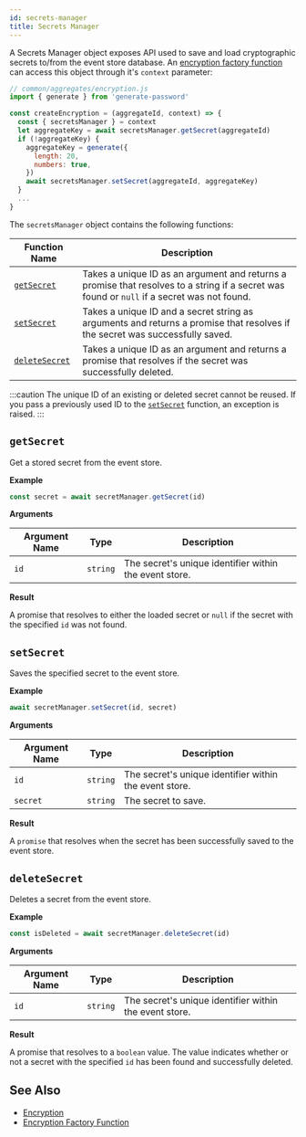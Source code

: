 ```yaml
---
id: secrets-manager
title: Secrets Manager
---
```


A Secrets Manager object exposes API used to save and load cryptographic secrets to/from the event store database. An [encryption factory function](factory-function.md) can access this object through it's `context` parameter:

```js
// common/aggregates/encryption.js
import { generate } from 'generate-password'

const createEncryption = (aggregateId, context) => {
  const { secretsManager } = context
  let aggregateKey = await secretsManager.getSecret(aggregateId)
  if (!aggregateKey) {
    aggregateKey = generate({
      length: 20,
      numbers: true,
    })
    await secretsManager.setSecret(aggregateId, aggregateKey)
  }
  ...
}
```

The `secretsManager` object contains the following functions:

| Function Name                   | Description                                                                                                                                 |
| ------------------------------- | ------------------------------------------------------------------------------------------------------------------------------------------- |
| [`getSecret`](#getsecret)       | Takes a unique ID as an argument and returns a promise that resolves to a string if a secret was found or `null` if a secret was not found. |
| [`setSecret`](#setsecret)       | Takes a unique ID and a secret string as arguments and returns a promise that resolves if the secret was successfully saved.                |
| [`deleteSecret`](#deletesecret) | Takes a unique ID as an argument and returns a promise that resolves if the secret was successfully deleted.                                |

:::caution
The unique ID of an existing or deleted secret cannot be reused. If you pass a previously used ID to the [`setSecret`](#setsecret) function, an exception is raised.
:::

## `getSecret`

Get a stored secret from the event store.

**Example**

<!-- prettier-ignore-start -->

[mdis]:# (../../../tests/eventstore-secrets/index.test.ts#get-secret)
```js
const secret = await secretManager.getSecret(id)
```
<!-- prettier-ignore-end -->

**Arguments**

| Argument Name | Type     | Description                                            |
| ------------- | -------- | ------------------------------------------------------ |
| `id`          | `string` | The secret's unique identifier within the event store. |

**Result**

A promise that resolves to either the loaded secret or `null` if the secret with the specified `id` was not found.

## `setSecret`

Saves the specified secret to the event store.

**Example**

<!-- prettier-ignore-start -->

[mdis]:# (../../../tests/eventstore-secrets/index.test.ts#set-secret)
```js
await secretManager.setSecret(id, secret)
```
<!-- prettier-ignore-end -->

**Arguments**

| Argument Name | Type     | Description                                            |
| ------------- | -------- | ------------------------------------------------------ |
| `id`          | `string` | The secret's unique identifier within the event store. |
| `secret`      | `string` | The secret to save.                                    |

**Result**

A `promise` that resolves when the secret has been successfully saved to the event store.

## `deleteSecret`

Deletes a secret from the event store.

**Example**

<!-- prettier-ignore-start -->

[mdis]:# (../../../tests/eventstore-secrets/index.test.ts#delete-secret)
```js
const isDeleted = await secretManager.deleteSecret(id)
```
<!-- prettier-ignore-end -->

**Arguments**

| Argument Name | Type     | Description                                            |
| ------------- | -------- | ------------------------------------------------------ |
| `id`          | `string` | The secret's unique identifier within the event store. |

**Result**

A promise that resolves to a `boolean` value. The value indicates whether or not a secret with the specified `id` has been found and successfully deleted.

## See Also

- [Encryption](../../encryption.md)
- [Encryption Factory Function](factory-function.md)
